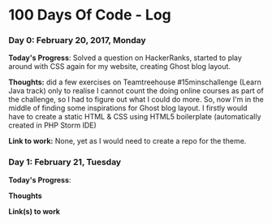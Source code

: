 # 100 Days Of Code - Log

### Day 0: February 20, 2017, Monday

**Today's Progress**: Solved a question on HackerRanks, started to play around with CSS again for my website, creating Ghost blog layout. 

**Thoughts:** did a few exercises on Teamtreehouse #15minschallenge (Learn Java track) only to realise I cannot count the doing online courses as part of the challenge, so I had to figure out what I could do more. So, now I'm in the middle of finding some inspirations for Ghost blog layout. I firstly would have to create a static HTML & CSS using HTML5 boilerplate (automatically created in PHP Storm IDE)

**Link to work:** None, yet as I would need to create a repo for the theme. 

### Day 1: February 21, Tuesday

**Today's Progress**: 

**Thoughts** 

**Link(s) to work**

